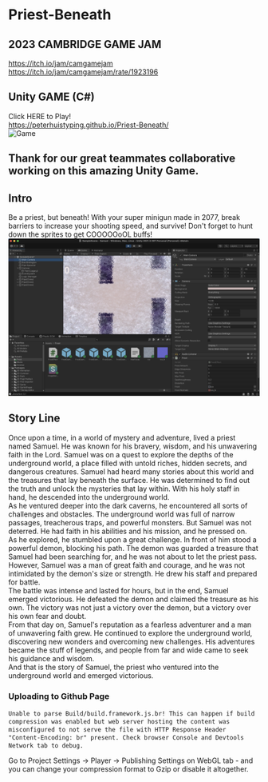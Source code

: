# Priest-Beneath
## 2023 CAMBRIDGE GAME JAM  <br> 
https://itch.io/jam/camgamejam <br>
https://itch.io/jam/camgamejam/rate/1923196 <br>
## Unity GAME (C#)
Click HERE to Play!  <br>
https://peterhuistyping.github.io/Priest-Beneath/<br>
![Game](Assets/Pic.PNG)

## Thank for our great teammates collaborative working on this amazing Unity Game.

## Intro
Be a priest, but beneath! With your super minigun made in 2077, break barriers to increase your shooting speed, and survive! Don't forget to hunt down the sprites to get COOOOOoOL buffs!
![Frozen](Game_Jam/Frozen.png)
## Story Line
Once upon a time, in a world of mystery and adventure, lived a priest named Samuel. He was known for his bravery, wisdom, and his unwavering faith in the Lord. Samuel was on a quest to explore the depths of the underground world, a place filled with untold riches, hidden secrets, and dangerous creatures.
Samuel had heard many stories about this world and the treasures that lay beneath the surface. He was determined to find out the truth and unlock the mysteries that lay within. With his holy staff in hand, he descended into the underground world.<br>
As he ventured deeper into the dark caverns, he encountered all sorts of challenges and obstacles. The underground world was full of narrow passages, treacherous traps, and powerful monsters. But Samuel was not deterred. He had faith in his abilities and his mission, and he pressed on.<br>
As he explored, he stumbled upon a great challenge. In front of him stood a powerful demon, blocking his path. The demon was guarded a treasure that Samuel had been searching for, and he was not about to let the priest pass.<br>
However, Samuel was a man of great faith and courage, and he was not intimidated by the demon's size or strength. He drew his staff and prepared for battle.<br>
The battle was intense and lasted for hours, but in the end, Samuel emerged victorious. He defeated the demon and claimed the treasure as his own. The victory was not just a victory over the demon, but a victory over his own fear and doubt.<br>
From that day on, Samuel's reputation as a fearless adventurer and a man of unwavering faith grew. He continued to explore the underground world, discovering new wonders and overcoming new challenges. His adventures became the stuff of legends, and people from far and wide came to seek his guidance and wisdom.<br>
And that is the story of Samuel, the priest who ventured into the underground world and emerged victorious.<br>

### Uploading to Github Page
```
Unable to parse Build/build.framework.js.br! This can happen if build compression was enabled but web server hosting the content was misconfigured to not serve the file with HTTP Response Header "Content-Encoding: br" present. Check browser Console and Devtools Network tab to debug.
```
Go to Project Settings -> Player -> Publishing Settings on WebGL tab - and you can change your compression format to Gzip or disable it altogether.
